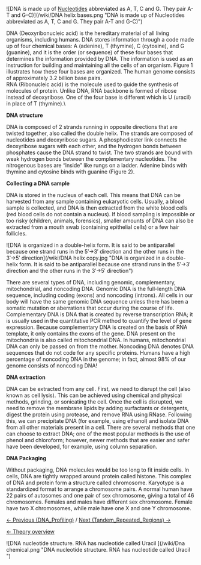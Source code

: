 ![DNA is made up of [Nucleotides](/wiki/Nucleotides "wikilink") abbreviated as A, T, C and G. They pair A-T and G-C)](/wiki/DNA helix bases.png "DNA is made up of Nucleotides abbreviated as A, T, C and G. They pair A-T and G-C)")

DNA (Deoxyribonucleic acid) is the hereditary material of all living
organisms, including humans. DNA stores information through a code made
up of four chemical bases: A (adenine), T (thymine), C (cytosine), and G
(guanine), and it is the order (or sequence) of these four bases that
determines the information provided by DNA. The information is used as
an instruction for building and maintaining all the cells of an
organism. Figure 1 illustrates how these four bases are organized. The
human genome consists of approximately 3.2 billion base pairs.\
 RNA (Ribonucleic acid) is the molecule used to guide the synthesis of
molecules of protein. Unlike DNA, RNA backbone is formed of ribose
instead of deoxyribose. One of the four base is different which is U
(uracil) in place of T (thymine).\

**DNA structure**

DNA is composed of 2 strands running in opposite directions that are
twisted together, also called the double helix. The strands are composed
of nucleotides and deoxyribose sugars. A phosphodiester link connects
the deoxyribose sugars with each other, and the hydrogen bonds between
phosphates cause the DNA strand to twist. The two strands are bound with
weak hydrogen bonds between the complementary nucleotides. The
nitrogenous bases are “inside” like rungs on a ladder. Adenine binds
with thymine and cytosine binds with guanine (Figure 2).

**Collecting a DNA sample**

DNA is stored in the nucleus of each cell. This means that DNA can be
harvested from any sample containing eukaryotic cells. Usually, a blood
sample is collected, and DNA is then extracted from the white blood
cells (red blood cells do not contain a nucleus). If blood sampling is
impossible or too risky (children, animals, forensics), smaller amounts
of DNA can also be extracted from a mouth swab (containing epithelial
cells) or a few hair follicles.

![DNA is organized in a double-helix form. It is said to be antiparallel because one strand runs in the 5′→3′ direction and the other runs in the 3′→5′ direction](/wiki/DNA helix copy.jpg "DNA is organized in a double-helix form. It is said to be antiparallel because one strand runs in the 5′→3′ direction and the other runs in the 3′→5′ direction")

There are several types of DNA, including genomic, complementary,
mitochondrial, and noncoding DNA. Genomic DNA is the full-length DNA
sequence, including coding (exons) and noncoding (introns). All cells in
our body will have the same genomic DNA sequence unless there has been a
somatic mutation or aberrations that occur during the course of life.
Complementary DNA is DNA that is created by reverse transcription RNA;
it is usually used in the quantitative PCR method to quantify the level
of gene expression. Because complementary DNA is created on the basis of
RNA template, it only contains the exons of the gene. DNA present on the
mitochondria is also called mitochondrial DNA. In humans, mitochondrial
DNA can only be passed on from the mother. Noncoding DNA denotes DNA
sequences that do not code for any specific proteins. Humans have a high
percentage of noncoding DNA in the genome; in fact, almost 98% of our
genome consists of noncoding DNA!

**DNA extraction**

DNA can be extracted from any cell. First, we need to disrupt the cell
(also known as cell lysis). This can be achieved using chemical and
physical methods, grinding, or sonicating the cell. Once the cell is
disrupted, we need to remove the membrane lipids by adding surfactants
or detergents, digest the protein using protease, and remove RNA using
RNase. Following this, we can precipitate DNA (for example, using
ethanol) and isolate DNA from all other materials present in a cell.
There are several methods that one can choose to extract DNA; one of the
most popular methods is the use of phenol and chloroform; however, newer
methods that are easier and safer have been developed, for example,
using column separation.

**DNA Packaging**

Without packaging, DNA molecules would be too long to fit inside cells.
In cells, DNA are tightly wrapped around protein called histone. This
complex of DNA and protein form a structure called chromosome. Karyotype
is a standardized format to arrange a chromosome pairs. A normal human
have 22 pairs of autosomes and one pair of sex chromosome, giving a
total of 46 chromosomes. Females and males have different sex
chromosome. Female have two X chromosomes, while male have one X and one
Y chromosome.

[← Previous (DNA\_Profiling)](/wiki/DNA_Profiling "wikilink") / [Next
(Tandem\_Repeated\_Regions) →](/wiki/Tandem_Repeated_Regions "wikilink")

[← Theory overview](/wiki/CSI_Case "wikilink")

![DNA nucleotide structure. RNA has nucleotide called Uracil ](/wiki/Dna chemical.png "DNA nucleotide structure. RNA has nucleotide called Uracil ")

